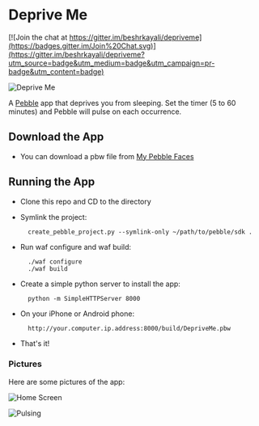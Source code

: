 # Deprive Me

[![Join the chat at https://gitter.im/beshrkayali/depriveme](https://badges.gitter.im/Join%20Chat.svg)](https://gitter.im/beshrkayali/depriveme?utm_source=badge&utm_medium=badge&utm_campaign=pr-badge&utm_content=badge)

![Deprive Me](http://i.imgur.com/9uaWi7r.jpg)


A [Pebble](http://getpebble.com) app that deprives you from sleeping. Set the timer (5 to 60 minutes) and Pebble will pulse on each occurrence.

## Download the App

- You can download a pbw file from [My Pebble Faces](http://www.mypebblefaces.com/apps/6940/5557/)

## Running the App

- Clone this repo and CD to the directory
- Symlink the project:

		create_pebble_project.py --symlink-only ~/path/to/pebble/sdk .

- Run waf configure and waf build:
	
		./waf configure
		./waf build

- Create a simple python server to install the app:
	
		python -m SimpleHTTPServer 8000

- On your iPhone or Android phone:

		http://your.computer.ip.address:8000/build/DepriveMe.pbw

- That's it!


### Pictures

Here are some pictures of the app:

![Home Screen](http://i.imgur.com/q9r9FNz.jpg)

![Pulsing](http://i.imgur.com/zClp9Zz.jpg)
